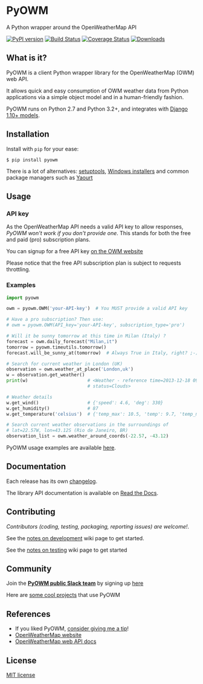 #  PyOWM
A Python wrapper around the OpenWeatherMap API

[![PyPI version](https://badge.fury.io/py/pyowm.svg)](https://badge.fury.io/py/pyowm)
[![Build Status](https://travis-ci.org/csparpa/pyowm.png?branch=master)](https://travis-ci.org/csparpa/pyowm)
[![Coverage Status](https://coveralls.io/repos/csparpa/pyowm/badge.png?branch=develop)](https://coveralls.io/r/csparpa/pyowm?branch=develop)
[![Downloads](https://img.shields.io/pypi/dm/pyowm.svg)](https://img.shields.io/pypi/dm/pyowm.svg)

##  What is it?
PyOWM is a client Python wrapper library for the OpenWeatherMap (OWM) web API.

It allows quick and easy consumption of OWM weather data from Python applications via a simple object model and in a human-friendly fashion.

PyOWM runs on Python 2.7 and Python 3.2+, and integrates with [Django 1.10+ models](https://github.com/csparpa/pyowm/wiki/Django-support).


##  Installation

Install with `pip` for your ease:

```shell
$ pip install pyowm
```

There is a lot of alternatives: [setuptools](https://github.com/csparpa/pyowm/wiki/Install#install-from-source-with-setuptools), [Windows installers](https://github.com/csparpa/pyowm/wiki/Install#windows-exe) and common package managers such as [Yaourt](https://github.com/csparpa/pyowm/wiki/Install#on-archlinux-with-yaourt)

##  Usage

### API key

As the OpenWeatherMap API needs a valid API key to allow responses,
*PyOWM won't work if you don't provide one*. This stands for both the free and paid (pro) subscription plans.

You can signup for a free API key [on the OWM website](https://home.openweathermap.org/users/sign_up)

Please notice that the free API subscription plan is subject to requests throttling.

### Examples

```python
import pyowm

owm = pyowm.OWM('your-API-key')  # You MUST provide a valid API key

# Have a pro subscription? Then use:
# owm = pyowm.OWM(API_key='your-API-key', subscription_type='pro')

# Will it be sunny tomorrow at this time in Milan (Italy) ?
forecast = owm.daily_forecast("Milan,it")
tomorrow = pyowm.timeutils.tomorrow()
forecast.will_be_sunny_at(tomorrow)  # Always True in Italy, right? ;-)

# Search for current weather in London (UK)
observation = owm.weather_at_place('London,uk')
w = observation.get_weather()
print(w)                      # <Weather - reference time=2013-12-18 09:20,
                              # status=Clouds>

# Weather details
w.get_wind()                  # {'speed': 4.6, 'deg': 330}
w.get_humidity()              # 87
w.get_temperature('celsius')  # {'temp_max': 10.5, 'temp': 9.7, 'temp_min': 9.0}

# Search current weather observations in the surroundings of
# lat=22.57W, lon=43.12S (Rio de Janeiro, BR)
observation_list = owm.weather_around_coords(-22.57, -43.12)
```

PyOWM usage examples are available [here](https://github.com/csparpa/pyowm/blob/master/pyowm/docs/usage-examples.md).

## Documentation
Each release has its own [changelog](https://github.com/csparpa/pyowm/wiki/Changelog).

The library API documentation is available on [Read the Docs](https://pyowm.readthedocs.org).


## Contributing

_Contributors (coding, testing, packaging, reporting issues) are welcome!_.

See the [notes on development](https://github.com/csparpa/pyowm/wiki/Notes-on-development) wiki page to get started.

See the [notes on testing](https://github.com/csparpa/pyowm/wiki/Notes-on-testing) wiki page to get started


## Community
Join the **[PyOWM public Slack team](https://pyowm.slack.com)** by signing up [here](http://pyowm-slackin.herokuapp.com/)

Here are [some cool projects](https://github.com/csparpa/pyowm/wiki/Community-Projects-using-PyOWM) that use PyOWM

## References
* If you liked PyOWM, [consider giving me a tip](https://gratipay.com/csparpa)!
* [OpenWeatherMap website](http://openweathermap.org/)
* [OpenWeatherMap web API docs](http://openweathermap.org/api)


## License
[MIT license](https://github.com/csparpa/pyowm/blob/master/LICENSE)
